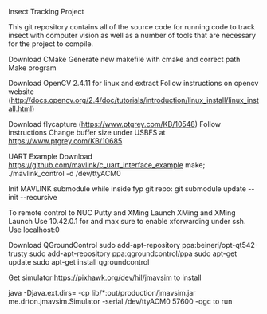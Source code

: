 Insect Tracking Project

This git repository contains all of the source code for running code to track
insect with computer vision as well as a number of tools that are necessary 
for the project to compile.


Download CMake
Generate new makefile with cmake and correct path
Make program

Download OpenCV 2.4.11 for linux and extract
Follow instructions on opencv website (http://docs.opencv.org/2.4/doc/tutorials/introduction/linux_install/linux_install.html)

Download flycapture (https://www.ptgrey.com/KB/10548)
Follow instructions
Change buffer size under USBFS at https://www.ptgrey.com/KB/10685


UART Example 
Download https://github.com/mavlink/c_uart_interface_example
make; ./mavlink_control -d /dev/ttyACM0

Init MAVLINK submodule
while inside fyp git repo:
git submodule update --init --recursive

To remote control to NUC
Putty and XMing
Launch XMing and XMing Launch
Use 10.42.0.1 for and max sure to enable xforwarding under ssh. Use localhost:0

Download QGroundControl
sudo add-apt-repository ppa:beineri/opt-qt542-trusty
sudo add-apt-repository ppa:qgroundcontrol/ppa
sudo apt-get update
sudo apt-get install qgroundcontrol

Get simulator
https://pixhawk.org/dev/hil/jmavsim to install

java -Djava.ext.dirs= -cp lib/*:out/production/jmavsim.jar me.drton.jmavsim.Simulator -serial /dev/ttyACM0 57600 -qgc to run